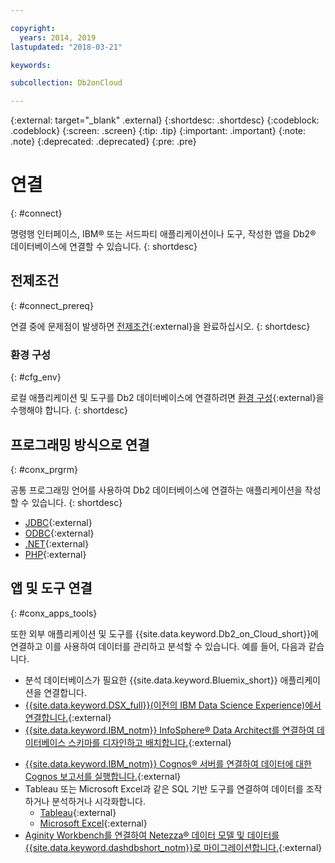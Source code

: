```yaml
---

copyright:
  years: 2014, 2019
lastupdated: "2018-03-21"

keywords: 

subcollection: Db2onCloud

---
```


<!-- Attribute definitions --> 
{:external: target="_blank" .external}
{:shortdesc: .shortdesc}
{:codeblock: .codeblock}
{:screen: .screen}
{:tip: .tip}
{:important: .important}
{:note: .note}
{:deprecated: .deprecated}
{:pre: .pre}

# 연결
{: #connect}

명령행 인터페이스, IBM® 또는 서드파티 애플리케이션이나 도구, 작성한 앱을 Db2® 데이터베이스에 연결할 수 있습니다. 
{: shortdesc}

## 전제조건
{: #connect_prereq}

연결 중에 문제점이 발생하면 [전제조건](https://www.ibm.com/support/knowledgecenter/SSFMBX/com.ibm.swg.im.dashdb.doc/connecting/connecting_applications_to_dashdb_database.html){:external}을 완료하십시오.
{: shortdesc}

### 환경 구성
{: #cfg_env}

로컬 애플리케이션 및 도구를 Db2 데이터베이스에 연결하려면 [환경 구성](https://www.ibm.com/support/knowledgecenter/SSFMBX/com.ibm.swg.im.dashdb.doc/connecting/connect_driver_package_config.html){:external}을 수행해야 합니다.
{: shortdesc}

## 프로그래밍 방식으로 연결
{: #conx_prgrm}

공통 프로그래밍 언어를 사용하여 Db2 데이터베이스에 연결하는 애플리케이션을 작성할 수 있습니다.
{: shortdesc}

<!--* [Java{}{:external} -->
* [JDBC](https://www.ibm.com/support/knowledgecenter/SSFMBX/com.ibm.swg.im.dashdb.doc/connecting/connect_connecting_jdbc_applications.html){:external}
* [ODBC](https://www.ibm.com/support/knowledgecenter/SSFMBX/com.ibm.swg.im.dashdb.doc/connecting/connect_connecting_cli_and_odbc_applications.html){:external}
* [.NET](https://www.ibm.com/support/knowledgecenter/SSFMBX/com.ibm.swg.im.dashdb.doc/connecting/connect_connecting__net_applications.html){:external}
* [PHP](https://www.ibm.com/support/knowledgecenter/SSFMBX/com.ibm.swg.im.dashdb.doc/connecting/connect_connecting_php.html){:external}

## 앱 및 도구 연결
{: #conx_apps_tools}

또한 외부 애플리케이션 및 도구를 {{site.data.keyword.Db2_on_Cloud_short}}에 연결하고 이를 사용하여 데이터를 관리하고 분석할 수 있습니다. 예를 들어, 다음과 같습니다.
   * 분석 데이터베이스가 필요한 {{site.data.keyword.Bluemix_short}} 애플리케이션을 연결합니다.
   * [{{site.data.keyword.DSX_full}}(이전의 IBM Data Science Experience)에서 연결합니다.](https://datascience.ibm.com/docs/content/manage-data/create-conn.html?context=analytics&linkInPage=true){:external}
   * [{{site.data.keyword.IBM_notm}} InfoSphere® Data Architect를 연결하여 데이터베이스 스키마를 디자인하고 배치합니다.](https://www.ibm.com/support/knowledgecenter/SSFMBX/com.ibm.swg.im.dashdb.doc/connecting/connect_connecting_ibm_data_architect.html){:external}
<!--   * Connect Esri ArcGIS to perform geospatial analytics and map publishing with your data. -->
   * [{{site.data.keyword.IBM_notm}} Cognos® 서버를 연결하여 데이터에 대한 Cognos 보고서를 실행합니다.](https://www.ibm.com/support/knowledgecenter/SSFMBX/com.ibm.swg.im.dashdb.doc/connecting/connect_connecting_cognos.html){:external}
   * Tableau 또는 Microsoft Excel과 같은 SQL 기반 도구를 연결하여 데이터를 조작하거나 분석하거나 시각화합니다. 
       * [Tableau](https://www.ibm.com/support/knowledgecenter/SSFMBX/com.ibm.swg.im.dashdb.doc/connecting/connect_connecting_tableau.html){:external}
       * [Microsoft Excel](https://www.ibm.com/support/knowledgecenter/SSFMBX/com.ibm.swg.im.dashdb.doc/connecting/connect_connecting_excel.html){:external}
   * [Aginity Workbench를 연결하여 Netezza® 데이터 모델 및 데이터를 {{site.data.keyword.dashdbshort_notm}}로 마이그레이션합니다.](https://www.ibm.com/support/knowledgecenter/SSFMBX/com.ibm.swg.im.dashdb.doc/connecting/connect_connecting_aginity.html){:external}
